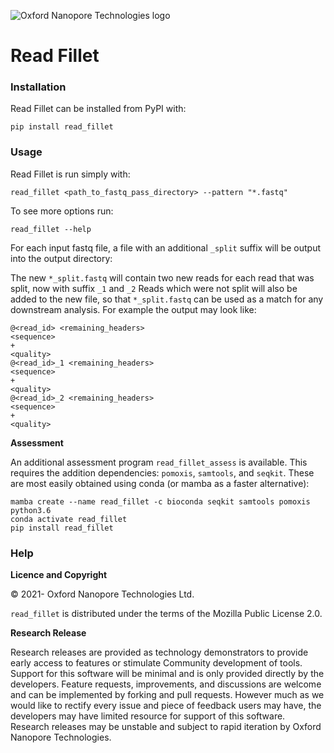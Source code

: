 
![Oxford Nanopore Technologies logo](https://github.com/nanoporetech/medaka/raw/master/images/ONT_logo_590x106.png)

# Read Fillet


### Installation

Read Fillet can be installed from PyPI with:

    pip install read_fillet

### Usage

Read Fillet is run simply with:

    read_fillet <path_to_fastq_pass_directory> --pattern "*.fastq" 

To see more options run:

    read_fillet --help

For each input fastq file, a file with an additional `_split` suffix will be output into the output directory:

The new `*_split.fastq` will contain two new reads for each read that was split, now with suffix `_1` and `_2`
Reads which were not split will also be added to the new file, so that `*_split.fastq` can be used as a match for any downstream analysis. For example the output may look like:

    @<read_id> <remaining_headers>
    <sequence>
    +
    <quality>
    @<read_id>_1 <remaining_headers>
    <sequence>
    +
    <quality>
    @<read_id>_2 <remaining_headers>
    <sequence>
    +
    <quality>

**Assessment**

An additional assessment program `read_fillet_assess` is available. This requires the addition dependencies: `pomoxis`, `samtools`, and `seqkit`. These are most easily obtained using conda (or mamba as a faster alternative):

    mamba create --name read_fillet -c bioconda seqkit samtools pomoxis python3.6
    conda activate read_fillet
    pip install read_fillet


### Help

**Licence and Copyright**

© 2021- Oxford Nanopore Technologies Ltd.

`read_fillet` is distributed under the terms of the Mozilla Public License 2.0.

**Research Release**

Research releases are provided as technology demonstrators to provide early
access to features or stimulate Community development of tools. Support for
this software will be minimal and is only provided directly by the developers.
Feature requests, improvements, and discussions are welcome and can be
implemented by forking and pull requests. However much as we would
like to rectify every issue and piece of feedback users may have, the
developers may have limited resource for support of this software. Research
releases may be unstable and subject to rapid iteration by Oxford Nanopore
Technologies.
